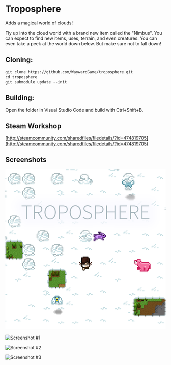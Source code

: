 # Troposphere
Adds a magical world of clouds!

Fly up into the cloud world with a brand new item called the "Nimbus". You can expect to find new items, uses, terrain, and even creatures. You can even take a peek at the world down below. But make sure not to fall down!

## Cloning:
```
git clone https://github.com/WaywardGame/troposphere.git
cd troposphere
git submodule update --init
```

## Building:
Open the folder in Visual Studio Code and build with Ctrl+Shift+B.

## Steam Workshop
[http://steamcommunity.com/sharedfiles/filedetails/?id=474819705](http://steamcommunity.com/sharedfiles/filedetails/?id=474819705)

## Screenshots
![Troposphere](https://raw.githubusercontent.com/WaywardGame/troposphere/master/mod.png "Troposphere")

![Screenshot #1](https://steamuserimages-a.akamaihd.net/ugc/924796934159759883/3DA550AA51E540EC9B9A8165C9A34C04C93AE613/ "Screenshot #1")

![Screenshot #2](https://steamuserimages-a.akamaihd.net/ugc/924796934159760133/7ECE98C93E1A3EF9E8863C9F496F2CD1439E9F12/ "Screenshot #2")

![Screenshot #3](https://steamuserimages-a.akamaihd.net/ugc/924796934159760361/DE41858F420F6DF354D0143A0724ADBA7C68A08F/ "Screenshot #3")

